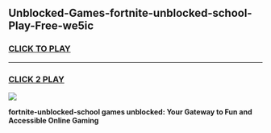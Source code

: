 
## Unblocked-Games-fortnite-unblocked-school-Play-Free-we5ic
<h3>
<a href="https://premium76.site?title=fortnite-unblocked-school&ref=21A">CLICK TO PLAY</a></h3>
<hr>

<h3>
<a href="https://premium76.site?title=fortnite-unblocked-school&ref=21A">CLICK 2 PLAY</a>
  
</h3>

<a href="https://premium76.site?title=fortnite-unblocked-school&ref=21A"><img src="https://clearcache.store/games.png"></a>


**fortnite-unblocked-school games unblocked: Your Gateway to Fun and Accessible Online Gaming**
